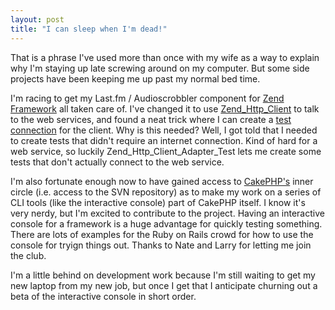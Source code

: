 ```yaml
--- 
layout: post
title: "I can sleep when I'm dead!"
---
```

<p>That is a phrase I've used more than once with my wife as a way to explain why I'm staying up late screwing around on my computer.  But some side projects have been keeping me up past my normal bed time.</p>
<p>I'm racing to get my Last.fm / Audioscrobbler component for <a href="http://framework.zend.com">Zend Framework</a> all taken care of.  I've changed it to use <a href="http://framework.zend.com/manual/en/zend.http.html#zend.http.client">Zend_Http_Client</a> to talk to the web services, and found a neat trick where I can create a <a href="http://framework.zend.com/manual/en/zend.http.client.adapters.html#zend.http.client.adapter.test">test connection</a> for the client.  Why is this needed?  Well, I got told that I needed to create tests that didn't require an internet connection.  Kind of hard for a web service, so luckily Zend_Http_Client_Adapter_Test lets me create some tests that don't actually connect to the web service.</p>
<p>
I'm also fortunate enough now to have gained access to <a href="http://www.cakephp.org">CakePHP's</a> inner circle (i.e. access to the SVN repository) as to make my work on a series of CLI tools (like the interactive console) part of CakePHP itself.  I know it's very nerdy, but I'm excited to contribute to the project.  Having an interactive console for a framework is a huge advantage for quickly testing something.  There are lots of examples for the Ruby on Rails crowd for how to use the console for tryign things out.  Thanks to Nate and Larry for letting me join the club.
</p>
<p>
I'm a little behind on development work because I'm still waiting to get my new laptop from my new job, but once I get that I anticipate churning out a beta of the interactive console in short order.
</p>
